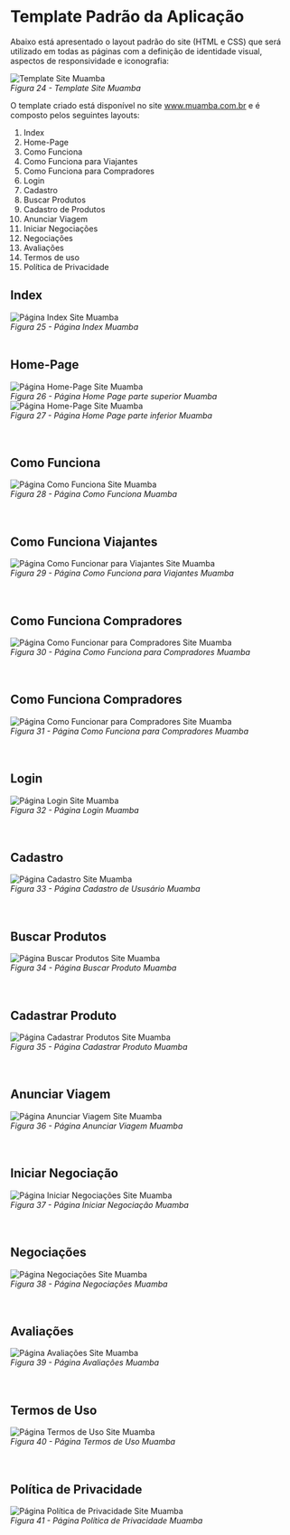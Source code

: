 # Template Padrão da Aplicação

Abaixo está apresentado o layout padrão do site (HTML e CSS) que será utilizado em todas as páginas com a definição de identidade visual, aspectos de responsividade e iconografia:

![Template Site Muamba](img/Template.JPG)
<br/>*Figura 24 - Template Site Muamba*

O template criado está disponível no site www.muamba.com.br e é composto pelos seguintes layouts:
1.	Index
2.	Home-Page
3.	Como Funciona
4.	Como Funciona para Viajantes
5.	Como Funciona para Compradores
6.	Login
7.	Cadastro
8.	Buscar Produtos
9.	Cadastro de Produtos
10.	Anunciar Viagem
11.	Iniciar Negociações
12.	Negociações
13.	Avaliações
14.	Termos de uso
15.	Política de Privacidade

## Index
![Página Index Site Muamba](img/Index.JPG)
<br/>*Figura 25 - Página Index Muamba*
<br/><br/>
## Home-Page
![Página Home-Page Site Muamba](img/HomePage1.JPG)
<br/>*Figura 26 - Página Home Page parte superior Muamba*<br/>
![Página Home-Page Site Muamba](img/HomePage2.JPG)
<br/>*Figura 27 - Página Home Page parte inferior Muamba*<br/>
<br/><br/>
## Como Funciona
![Página Como Funciona Site Muamba](img/Como_Funciona_Fluxo.JPG)
<br/>*Figura 28 - Página Como Funciona Muamba*<br/>
<br/><br/>
## Como Funciona Viajantes
![Página Como Funcionar para Viajantes Site Muamba](img/Como_Funciona_Viajante_Fluxo.JPG)
<br/>*Figura 29 - Página Como Funciona para Viajantes Muamba*<br/>
<br/><br/>
## Como Funciona Compradores
![Página Como Funcionar para Compradores Site Muamba](img/Como_Funciona_Comprador_Fluxo.JPG)
<br/>*Figura 30 - Página Como Funciona para Compradores Muamba*<br/>
<br/><br/>
## Como Funciona Compradores
![Página Como Funcionar para Compradores Site Muamba](img/Como_Funciona_Comprador_Fluxo.JPG)
<br/>*Figura 31 - Página Como Funciona para Compradores Muamba*<br/>
<br/><br/>
## Login
![Página Login Site Muamba](img/Login_Fluxo.JPG)
<br/>*Figura 32 - Página Login Muamba*<br/>
<br/><br/>
## Cadastro
![Página Cadastro Site Muamba](img/Cadastro_Pessoa_Fluxo.JPG)
<br/>*Figura 33 - Página Cadastro de Ususário Muamba*<br/>
<br/><br/>
## Buscar Produtos
![Página Buscar Produtos Site Muamba](img/Buscar_Produtos_Fluxo.JPG)
<br/>*Figura 34 - Página Buscar Produto Muamba*<br/>
<br/><br/>
## Cadastrar Produto
![Página Cadastrar Produtos Site Muamba](img/Cadastrar_Produtos_Fluxo.JPG)
<br/>*Figura 35 - Página Cadastrar Produto Muamba*<br/>
<br/><br/>
## Anunciar Viagem
![Página Anunciar Viagem Site Muamba](img/Anunciar_Viagem_Fluxo.JPG)
<br/>*Figura 36 - Página Anunciar Viagem Muamba*<br/>
<br/><br/>
## Iniciar Negociação
![Página Iniciar Negociações Site Muamba](img/Iniciar_Negociacao_Fluxo.JPG)
<br/>*Figura 37 - Página Iniciar Negociação Muamba*<br/>
<br/><br/>
## Negociações
![Página Negociações Site Muamba](img/Negociacoes_Fluxo.JPG)
<br/>*Figura 38 - Página Negociações Muamba*<br/>
<br/><br/>
## Avaliações
![Página Avaliações Site Muamba](img/Avaliacoes_Fluxo.JPG)
<br/>*Figura 39 - Página Avaliações Muamba*<br/>
<br/><br/>
## Termos de Uso
![Página Termos de Uso Site Muamba](img/Termos_de_Uso_Fluxo.JPG)
<br/>*Figura 40 - Página Termos de Uso Muamba*<br/>
<br/><br/>
## Política de Privacidade
![Página Política de Privacidade Site Muamba](img/Politica_de_Privacidade_Fluxo.JPG)
<br/>*Figura 41 - Página Política de Privacidade Muamba*<br/>
